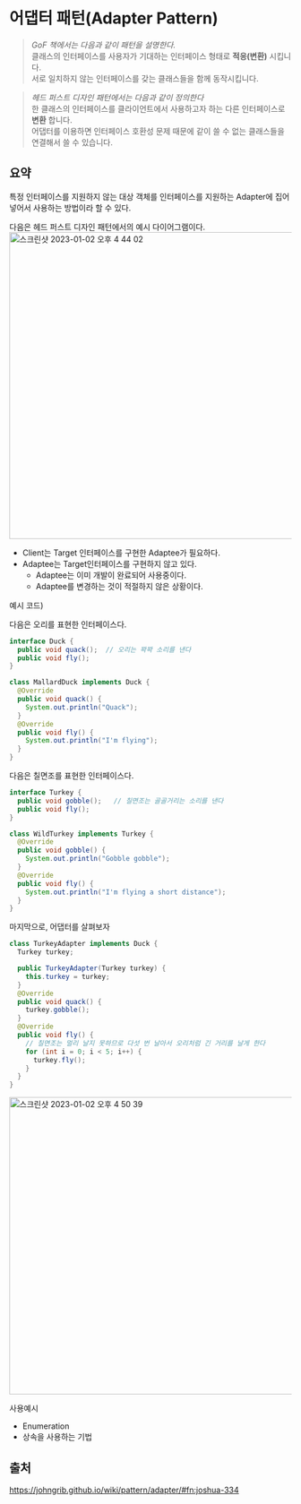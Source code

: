 # 어댑터 패턴(Adapter Pattern)

> *GoF 책에서는 다음과 같이 패턴을 설명한다.*   
클래스의 인터페이스를 사용자가 기대하는 인터페이스 형태로 **적응(변환)** 시킵니다.   
서로 일치하지 않는 인터페이스를 갖는 클래스들을 함께 동작시킵니다.

>*헤드 퍼스트 디자인 패턴에서는 다음과 같이 정의한다*  
한 클래스의 인터페이스를 클라이언트에서 사용하고자 하는 다른 인터페이스로 **변환** 합니다.  
어댑터를 이용하면 인터페이스 호환성 문제 때문에 같이 쓸 수 없는 클래스들을 연결해서 쓸 수 있습니다.

## 요약
특정 인터페이스를 지원하지 않는 대상 객체를 인터페이스를 지원하는 Adapter에 집어넣어서 사용하는 방법이라 할 수 있다.

다음은 헤드 퍼스트 디자인 패턴에서의 예시 다이어그램이다.  
<img width="548" alt="스크린샷 2023-01-02 오후 4 44 02" src="https://user-images.githubusercontent.com/70997596/210206077-92761944-bced-41b3-be63-a1f0d9c354d9.png">

- Client는 Target 인터페이스를 구현한 Adaptee가 필요하다.
- Adaptee는 Target인터페이스를 구현하지 않고 있다.
    - Adaptee는 이미 개발이 완료되어 사용중이다.
    - Adaptee를 변경하는 것이 적절하지 않은 상황이다.

예시 코드)

다음은 오리를 표현한 인터페이스다.
```java
interface Duck {
  public void quack();  // 오리는 꽉꽉 소리를 낸다
  public void fly();
}

class MallardDuck implements Duck {
  @Override
  public void quack() {
    System.out.println("Quack");
  }
  @Override
  public void fly() {
    System.out.println("I'm flying");
  }
}
```

다음은 칠면조를 표현한 인터페이스다.
```java
interface Turkey {
  public void gobble();   // 칠면조는 골골거리는 소리를 낸다
  public void fly();
}

class WildTurkey implements Turkey {
  @Override
  public void gobble() {
    System.out.println("Gobble gobble");
  }
  @Override
  public void fly() {
    System.out.println("I'm flying a short distance");
  }
}
```

마지막으로, 어댑터를 살펴보자
```java
class TurkeyAdapter implements Duck {
  Turkey turkey;

  public TurkeyAdapter(Turkey turkey) {
    this.turkey = turkey;
  }
  @Override
  public void quack() {
    turkey.gobble();
  }
  @Override
  public void fly() {
    // 칠면조는 멀리 날지 못하므로 다섯 번 날아서 오리처럼 긴 거리를 날게 한다
    for (int i = 0; i < 5; i++) {
      turkey.fly();
    }
  }
}
```
<img width="531" alt="스크린샷 2023-01-02 오후 4 50 39" src="https://user-images.githubusercontent.com/70997596/210206096-06bac66e-5a77-49b8-98c8-08f2a6f7322e.png">



사용예시
- Enumeration
- 상속을 사용하는 기법

## 출처
https://johngrib.github.io/wiki/pattern/adapter/#fn:joshua-334
